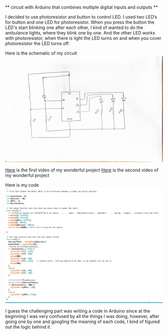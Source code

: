 ** circuit with Arduino that combines multiple digital inputs and outputs **

I decided to use photoresistor and button to control LED. I used two LED’s for button and one LED for photoresistor. When you press the button the LED's start blinking one after each other, I kind of wanted to do the ambulance lights, where they blink one by one. And the other LED works with photoresistor, when there is light the LED turns on and when you cover photoresistor the LED turns off. 

Here is the schematic of my circuit 
![](schematic.jpg)

[Here](https://youtu.be/47wNioMuzHE) is the first video of my wonderful project
[Here](https://youtu.be/wN_avcV4_wk) is the second video of my wonderful project 

Here is my code 
![](code1.png)

I guess the challenging part was writing a code in Arduino since at the beginning I was very confused by all the things I was doing, however, after going one by one and googling the meaning of each code, I kind of figured out the logic behind it. 
